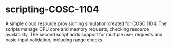 # scripting-COSC-1104
A simple cloud resource provisioning simulation created for COSC 1104. The scripts manage CPU core and memory requests, checking resource availability. The second script adds support for multiple user requests and basic input validation, including range checks.

